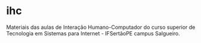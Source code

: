 # ihc
Materiais das aulas de Interação Humano-Computador do curso superior de Tecnologia em Sistemas para Internet - IFSertãoPE campus Salgueiro.
